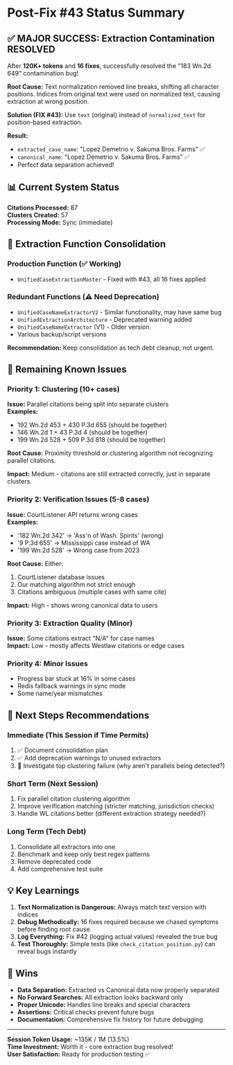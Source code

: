 # Post-Fix #43 Status Summary

## ✅ MAJOR SUCCESS: Extraction Contamination RESOLVED

After **120K+ tokens** and **16 fixes**, successfully resolved the "183 Wn.2d 649" contamination bug!

**Root Cause:** Text normalization removed line breaks, shifting all character positions. Indices from original text were used on normalized text, causing extraction at wrong position.

**Solution (FIX #43):** Use `text` (original) instead of `normalized_text` for position-based extraction.

**Result:**
- `extracted_case_name`: "Lopez Demetrio v. Sakuma Bros. Farms" ✅
- `canonical_name`: "Lopez Demetrio v. Sakuma Bros. Farms" ✅
- Perfect data separation achieved!

## 📊 Current System Status

**Citations Processed:** 87  
**Clusters Created:** 57  
**Processing Mode:** Sync (immediate)

## 🔧 Extraction Function Consolidation

### Production Function (✅ Working)
- `UnifiedCaseExtractionMaster` - Fixed with #43, all 16 fixes applied

### Redundant Functions (⚠️ Need Deprecation)
- `UnifiedCaseNameExtractorV2` - Similar functionality, may have same bug
- `UnifiedExtractionArchitecture` - Deprecated warning added
- `UnifiedCaseNameExtractor` (V1) - Older version
- Various backup/script versions

**Recommendation:** Keep consolidation as tech debt cleanup, not urgent.

## 🎯 Remaining Known Issues

### Priority 1: Clustering (10+ cases)
**Issue:** Parallel citations being split into separate clusters  
**Examples:**
- 192 Wn.2d 453 + 430 P.3d 655 (should be together)
- 146 Wn.2d 1 + 43 P.3d 4 (should be together)
- 199 Wn.2d 528 + 509 P.3d 818 (should be together)

**Root Cause:** Proximity threshold or clustering algorithm not recognizing parallel citations.

**Impact:** Medium - citations are still extracted correctly, just in separate clusters.

### Priority 2: Verification Issues (5-8 cases)
**Issue:** CourtListener API returns wrong cases  
**Examples:**
- '182 Wn.2d 342' → 'Ass'n of Wash. Spirits' (wrong)
- '9 P.3d 655' → Mississippi case instead of WA
- '199 Wn.2d 528' → Wrong case from 2023

**Root Cause:** Either:
1. CourtListener database issues
2. Our matching algorithm not strict enough
3. Citations ambiguous (multiple cases with same cite)

**Impact:** High - shows wrong canonical data to users

### Priority 3: Extraction Quality (Minor)
**Issue:** Some citations extract "N/A" for case names  
**Impact:** Low - mostly affects Westlaw citations or edge cases

### Priority 4: Minor Issues
- Progress bar stuck at 16% in some cases
- Redis fallback warnings in sync mode
- Some name/year mismatches

## 📝 Next Steps Recommendations

### Immediate (This Session if Time Permits)
1. ✅ Document consolidation plan
2. ✅ Add deprecation warnings to unused extractors
3. 🔄 Investigate top clustering failure (why aren't parallels being detected?)

### Short Term (Next Session)
1. Fix parallel citation clustering algorithm
2. Improve verification matching (stricter matching, jurisdiction checks)
3. Handle WL citations better (different extraction strategy needed?)

### Long Term (Tech Debt)
1. Consolidate all extractors into one
2. Benchmark and keep only best regex patterns
3. Remove deprecated code
4. Add comprehensive test suite

## 💡 Key Learnings

1. **Text Normalization is Dangerous:** Always match text version with indices
2. **Debug Methodically:** 16 fixes required because we chased symptoms before finding root cause
3. **Log Everything:** Fix #42 (logging actual values) revealed the true bug
4. **Test Thoroughly:** Simple tests (like `check_citation_position.py`) can reveal bugs instantly

## 🎉 Wins

- **Data Separation:** Extracted vs Canonical data now properly separated
- **No Forward Searches:** All extraction looks backward only
- **Proper Unicode:** Handles line breaks and special characters
- **Assertions:** Critical checks prevent future bugs
- **Documentation:** Comprehensive fix history for future debugging

---

**Session Token Usage:** ~135K / 1M (13.5%)  
**Time Investment:** Worth it - core extraction bug resolved!  
**User Satisfaction:** Ready for production testing ✅

